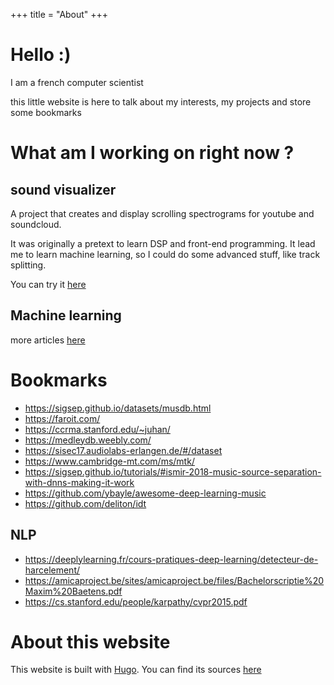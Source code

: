 +++
title = "About"
+++

# Hello :)

I am a french computer scientist

this little website is here to talk about my interests, my projects and store some bookmarks


# What am I working on right now ?

## sound visualizer
A project that creates and display scrolling spectrograms for youtube and soundcloud.

It was originally a pretext to learn DSP and front-end programming.
It lead me to learn machine learning, so I could do some advanced stuff, like track splitting.

You can try it [here](https://sound-visualizer.projects.luc-leonard.fr/)

## Machine learning
more articles [here](/machinelearning)

# Bookmarks

* https://sigsep.github.io/datasets/musdb.html
* https://faroit.com/
* https://ccrma.stanford.edu/~juhan/
* https://medleydb.weebly.com/
* https://sisec17.audiolabs-erlangen.de/#/dataset
* https://www.cambridge-mt.com/ms/mtk/
* https://sigsep.github.io/tutorials/#ismir-2018-music-source-separation-with-dnns-making-it-work
* https://github.com/ybayle/awesome-deep-learning-music
* https://github.com/deliton/idt

## NLP
 * https://deeplylearning.fr/cours-pratiques-deep-learning/detecteur-de-harcelement/
 * https://amicaproject.be/sites/amicaproject.be/files/Bachelorscriptie%20Maxim%20Baetens.pdf
 * https://cs.stanford.edu/people/karpathy/cvpr2015.pdf


# About this website

This website is built with [Hugo](https://gohugo.io/).
You can find its sources [here](https://github.com/luc-leonard/homepage)
